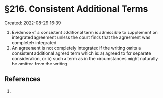 # §216. Consistent Additional Terms
Created: 2022-08-29 16:39

1. Evidence of a consistent additional term is admissible to supplement an integrated agreement unless the court finds that the agreement was completely integrated
2. An agreement is not completely integrated if the writing omits a consistent additional agreed term which is:
	a) agreed to for separate consideration, or
	b) such a term as in the circumstances might naturally be omitted from the writing


## References

1. 